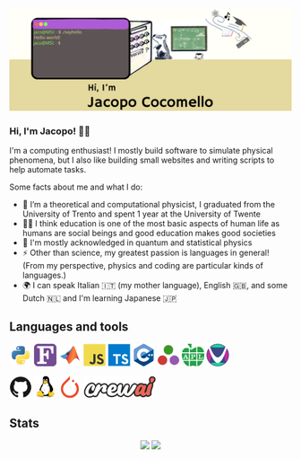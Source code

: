 <img src="banner_larger.png" alt="banner">
<!-- height="250px" width="500px" -->

### Hi, I'm Jacopo! 👋🦡

I'm a computing enthusiast! I mostly build software to simulate physical phenomena, but I also like building small websites and writing scripts to help automate tasks.

Some facts about me and what I do:
- 🔭 I’m a theoretical and computational physicist, I graduated from the University of Trento and spent 1 year at the University of Twente
- 👨‍🏫 I think education is one of the most basic aspects of human life as humans are social beings and good education makes good societies
- 🌱 I'm mostly acknowledged in quantum and statistical physics
- ⚡ Other than science, my greatest passion is languages in general! (From my perspective, physics and coding are particular kinds of languages.)
- 🌍 I can speak Italian 🇮🇹 (my mother language), English 🇬🇧, and some Dutch 🇳🇱 and I'm learning Japanese 🇯🇵


## Languages and tools

<p align="left">
<img src="https://raw.githubusercontent.com/devicons/devicon/master/icons/python/python-original.svg" alt="python" width="40" height="40"/>
<img src="https://raw.githubusercontent.com/devicons/devicon/master/icons/fortran/fortran-original.svg" alt="fortran" width="40" height="40"/>
<img src="https://raw.githubusercontent.com/devicons/devicon/master/icons/matlab/matlab-original.svg" alt="matlab" width="40" height="40"/> 
<img src="https://raw.githubusercontent.com/devicons/devicon/master/icons/javascript/javascript-original.svg" alt="javascript" width="40" height="40"/> 
<img src="https://raw.githubusercontent.com/devicons/devicon/master/icons/typescript/typescript-original.svg" alt="typescript" width="40" height="40"/> 
<img src="https://raw.githubusercontent.com/devicons/devicon/master/icons/cplusplus/cplusplus-original.svg" alt="cplusplus" width="40" height="40"/> 
<img src="https://raw.githubusercontent.com/devicons/devicon/master/icons/julia/julia-original.svg" alt="julia" width="40" height="40"/> 
<img src="https://raw.githubusercontent.com/devicons/devicon/master/icons/apl/apl-original.svg" alt="apl" width="40" height="40"/> 
<img src="uiua.svg" alt="uiua" width="40" height="40"/>
</p>

<p align="left">
<img src="https://raw.githubusercontent.com/devicons/devicon/master/icons/github/github-original.svg" alt="github" width="40" height="40"/> 
<img src="https://raw.githubusercontent.com/devicons/devicon/master/icons/linux/linux-original.svg" alt="linux" width="40" height="40"/>
<img src="https://raw.githubusercontent.com/devicons/devicon/master/icons/pytorch/pytorch-original.svg" alt="crewai" width="40" height="40"/>
<img src="https://github.com/crewAIInc/crewAI/blob/main/docs/images/crewai_logo.png" alt="crewai" width="130" height="40"/>
</p>

## Stats

<div align="center">
  <img src="https://github-readme-stats.vercel.app/api?username=kaminoatowo&count_private=true&theme=github_dark&show_icons=true" />
  <img src="https://github-readme-stats.vercel.app/api/top-langs/?username=kaminoatowo&count_private=true&theme=github_dark&layout=donut&hide=Logos" />
</div>

